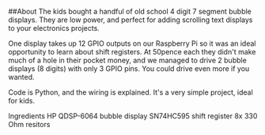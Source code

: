 ##About
The kids bought a handful of old school 4 digit 7 segment bubble displays.
They are low power, and perfect for adding scrolling text displays to your
electronics projects.

One display takes up 12 GPIO outputs on our Raspberry Pi so it was an ideal
opportunity to learn about shift registers. At 50pence each they didn't make
much of a hole in their pocket money, and we managed to drive 2 bubble displays
(8 digits) with only 3 GPIO pins. You could drive even more if you wanted.

Code is Python, and the wiring is explained. It's a very simple project, ideal
for kids.



Ingredients
HP QDSP-6064 bubble display
SN74HC595 shift register
8x 330 Ohm resitors
